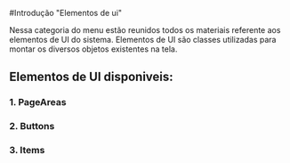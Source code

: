 #Introdução "Elementos de ui"

Nessa categoria do menu estão reunidos todos os materiais referente aos elementos de UI do sistema.
 Elementos de UI são classes utilizadas para montar os diversos objetos existentes na tela.

 ## Elementos de UI disponiveis:

 ### 1. PageAreas
<!-- Devera ter um botao que redireciona para o topico em questao -->

 ### 2. Buttons
 <!-- Devera ter um botao que redireciona para o topico em questao -->

 ### 3. Items
 <!-- Devera ter um botao que redireciona para o topico em questao -->